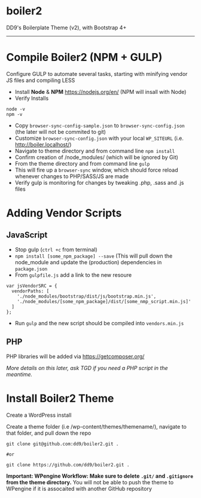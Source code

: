 # boiler2
DD9's Boilerplate Theme (v2), with Bootstrap 4+

----

# Compile Boiler2 (NPM + GULP)

Configure GULP to automate several tasks, starting with minifying vendor JS files and compiling LESS 

- Install **Node** & **NPM** https://nodejs.org/en/ (NPM will insall with Node)
- Verify Installs

```
node -v
npm -v
```
- Copy `browser-sync-config-sample.json` to `browser-sync-config.json`  (the later will not be commited to git)
- Customize `browser-sync-config.json` with your local  `WP_SITEURL` (i.e. http://boiler.localhost/)
- Navigate to theme directory and from command line `npm install` 
- Confirm creation of /node_modules/ (which will be ignored by Git)
- From the theme directory and from command line `gulp`
- This will fire up a `browser-sync` window, which should force reload whenever changes to PHP/SASS/JS are made
- Verify gulp is monitoring for changes by tweaking .php, .sass and .js files


# Adding Vendor Scripts 

## JavaScript

- Stop gulp (`ctrl +c` from terminal)
- `npm install [some_npm_package] --save`  (This will pull down the node_module and update the (production) dependencies in `package.json`
- From `gulpfile.js` add a link to the new resoure
```
var jsVendorSRC = {
  vendorPaths: [
    './node_modules/bootstrap/dist/js/bootstrap.min.js',
    './node_modules/[some_npm_package]/dist/[some_nmp_script.min.js]'
  ]
};
```
- Run `gulp` and the new script should be compiled into `vendors.min.js`


## PHP

PHP libraries will be added via https://getcomposer.org/

*More details on this later, ask TGD if you need a PHP script in the meantime.*

# Install Boiler2 Theme

Create a WordPress install 

Create a theme folder (i.e /wp-content/themes/themename/), navigate to that folder, and pull down the repo

```
git clone git@github.com:dd9/boiler2.git .

#or

git clone https://github.com/dd9/boiler2.git .

```

**Important: WPengine Workflow: Make sure to delete `.git/` and `.gitignore` from the theme directory.** You will not be able to push the theme to WPengine if it is assocaited with another GitHub repository 

